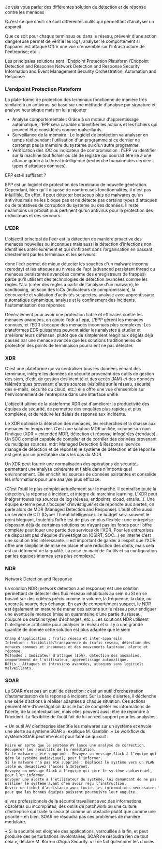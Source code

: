 Je vais vous parler des différentes solution de détection et de réponse contre les menaces

Qu'est ce que c'est: ce sont différentes outils qui permettant d'analyser un appareil

Que ce soit pour chaque terminaux ou dans le réseau, prévenir d'une action dangereuse
permet de vérifié les logs, analyser le comportement si l'appareil est attaqué
Offrir une vue d'ensemble sur l'infrastructure de l'entreprise; etc...

Les principales solutions sont 
l'Endpoint Protection Plateform
l'Endpoint Detection and Response
Network Detection and Response
Security Information and Event Management
Security Orchestration, Automation and Response

### L'endpoint Protection Plateform
La plate-forme de protection des terminaux fonctionne de manière très similaire à un antivirus. 
se base sur une méthode d'analyse par signature et analyse heuristique
mais on lui a rajouter

* Analyse comportementale : Grâce à un moteur d'apprentissage automatique, l'EPP sera capable d'identifier les actions et les fichiers qui peuvent être considérés comme malveillants.
* Surveillance de la mémoire : Le logiciel de protection va analyser en temps réel pendant l'utilisation d'un programme si ce dernier ne corrompt pas la mémoire du système ou d'un autre programme.
* Vérification des IOC ou indicateur de compromission : l'EPP va identifier sur la machine tout fichier ou clé de registre qui pourrait être lié à une attaque grâce à la threat intelligence (recherche humaine des derniers types d'attaques connues).

EPP est-il suffisant ?

EPP est un logiciel de protection des terminaux de nouvelle génération. Cependant, bien qu'il dispose de nombreuses fonctionnalités, il n'est pas infaillible. En effet, il peut détecter beaucoup plus de malwares qu'un antivirus mais ne les bloque pas et ne détecte pas certains types d'attaques ou de tentatives de corruption du système ou des données. Il reste néanmoins un produit plus pertinent qu'un antivirus pour la protection des ordinateurs et des serveurs.

### L'EDR 
L'objectif principal de l'edr est la détection de manière proactive des menaces nouvelles ou inconnues mais aussi la détection d’infections non identifiées antérieurement et qui s’infiltrent dans l’organisation en passant directement par les terminaux et les serveurs.

donc l'edr permet de mieux détecter les souches d'un malware inconnu (zeroday) et les attaques au niveau de l'apt (advanced persistent thread ou menaces persistantes avancées comme des enregistreurs de frappes) parce qu'il utilisent des technologies de détection avancées comme les règles Yara (créer des règles a partir de l'analyse d'un malware), le sandboxing, un scan des IoCs  (indicateurs de compromission), la découverte et validation d’activités suspectes, analyse avec apprentissage automatique dynamique, analyse et le confinement des incidents, l'automatisation des réponses 

Généralement pour avoir une protection fiable et efficaces contre les menaces avancées, on ajoute l'edr a l'epp, L’EPP gèrent les menaces connues, et l’EDR s’occupe des menaces inconnues plus complexes. Les plateformes EDR puissantes peuvent aider les analystes à étudier et améliorer leurs défenses, plutôt que de simplement réagir aux dégâts déjà causés par une menace avancée que les solutions traditionnelles de protection des points de terminaison pourraient ne pas détecter.

### XDR
C'est une plateforme qui va centraliser tous les données venant des terminaux, intègre les données de sécurité provenant des outils de gestion des siem, d'edr, de gestion des identité et des accès (IAM) et des données télémétriques provenant d'autre sources (visibilité sur le réseau, sécurité des e-mails, sécurité du cloud, etc.) elle offre une vue d'ensemble sur l'environnement de l'entreprise dans une interface unifié

L'objectif ultime de la plateforme XDR est d'améliorer la productivité des équipes de sécurité, de permettre des enquêtes plus rapides et plus complètes, et de réduire les délais de réponse aux incidents.

Le XDR optimise la détection des menaces, les recherches et la chasse aux menaces en temps réel. C’est une solution MDR unifiée, comme son nom l’indique (XDR = extended MDR, détection et réponse infogérées étendues). Un SOC complet capable de compiler et de corréler des données provenant de multiples sources.
mdr: Managed Detection & Response (service managé de détection et de réponse)
le système de détection et de réponse est géré par un prestataire dans les cas du MDR.

Un XDR peut fournir une normalisation des opérations de sécurité, permettant une analyse cohérente et fiable dans n'importe quel environnement. Elle enrichit les sources de données existantes et consolide les informations pour une analyse plus efficace.


(C’est l’outil le plus complet actuellement sur le marché. Il centralise toute la détection, la réponse à incident, et intègre du marchine learning. L’XDR peut intégrer toutes les sources de log (réseau, endpoints, cloud, emails…). Une équipe externe peut s’occuper d’investiguer et de répondre aux alertes, on parle alors de MDR (Managed Detection and Response). L’outil offre aussi un service de CTI (Cyber Threat Intelligence). Le budget sera souvent le point bloquant, toutefois l’offre est de plus en plus flexible : une entreprise disposant déjà de certaines solutions ou n’ayant pas les fonds pour l’offre complète peut louer une partie des services de l’XDR. Pour les entreprises ne disposant pas d’équipe d’investigation (CSIRT, SOC…) en interne c’est une solution très intéressante. Il est important de garder à l’esprit que l’XDR offre une simplicité de mise en place et une réduction des coûts, mais cela est au détriment de la qualité. La prise en main de l’outils et sa configuration par les équipes internes sera plus complexe.)

### NDR
Network Detection and Response

La solution NDR (network detection and response) est une solution permettant de détecter des flux réseaux inhabituals au sein du SI en se basant sur des critères précis comme le volume, la fréquence, la date, ou encore la source des échange. En cas de comportement suspect, le NDR est également en mesure de mener des actions sur le réseau pour endiguer une éventuelle menace (mise en quarantaine d’une partie du réseau, coupure de certains types d’échanges, etc.).
Les solutions NDR utilisent l'intelligence artificielle pour analyser le réseau et si il y a une grande quantité de donnée cette solution est plus adaptée que le siem

    Champ d'application : Trafic réseau et inter-appareils
    Intention : Visibilité/transparence du trafic réseau, détection des menaces connues et inconnues et des mouvements latéraux, alerte et réponse.
    Méthodes : Indicateur d'attaque (IoA), détection des anomalies, comportement de l'utilisateur, apprentissage automatique.
    Défis : Attaques et intrusions avancées, attaques sans logiciels malveillants.


### SOAR
Le SOAR n’est pas un outil de détection : c’est un outil d’orchestration d’automatisation de la réponse à incident. Sur la base d’alertes, il déclenche une série d’actions à réaliser adaptées à chaque situation. Ces actions peuvent être d’investigation dans le but de compléter les informations de l’alerte, de la contextualiser, mais elles peuvent aussi être de répondre à l’incident. La flexibilité de l’outil fait de lui un réel support pour les analystes.


« Un outil AV d’entreprise identifie les malwares sur un système et envoie une alerte au système SOAR », explique M. Gamblin. « Le workflow du système SOAR peut être écrit pour faire ce qui suit :

    Faire en sorte que le système AV lance une analyse de correction.
    Récupérer les résultats de la remédiation.
    Si le malware a été supprimé : Envoyez un message Slack à l’équipe qui gère le système audiovisuel, pour l’informer.
    Si le malware n’a pas été supprimé : Déplacez le système vers un VLAN isolé ou désactivez l’accès à Internet.
    Envoyez un message Slack à l’équipe qui gère le système audiovisuel, pour l’en informer.
    Envoyer une alerte à l’utilisateur du système, lui demandant de ne pas utiliser le système avant d’en avoir reçu l’instruction.
    Ouvrir un ticket d’assistance avec toutes les informations nécessaires pour que les bonnes équipes puissent poursuivre leur enquête.

si vos professionnels de la sécurité travaillent avec des informations obsolètes ou incomplètes, des outils de patchwork ou une culture d’entreprise qui traite la sécurité comme un obstacle plutôt que comme une priorité – eh bien, SOAR ne résoudra pas ces problèmes de manière modulaire.

« Si la sécurité est éloignée des applications, verrouillée à la fin, et peut produire des perturbations involontaires, SOAR ne résoudra rien de tout cela », déclare M. Korren d’Aqua Security. « Il ne fait qu’empirer les choses.

